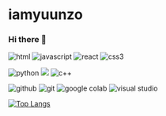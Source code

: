 # iamyuunzo

### Hi there 👋

<!--
**iamyuunzo/iamyuunzo** is a ✨ _special_ ✨ repository because its `README.md` (this file) appears on your GitHub profile.

Here are some ideas to get you started:

- 🔭 I’m currently working on ...
- 🌱 I’m currently learning ...
- 👯 I’m looking to collaborate on ...
- 🤔 I’m looking for help with ...
- 💬 Ask me about ...
- 📫 How to reach me: ...
- 😄 Pronouns: ...
- ⚡ Fun fact: ...
-->

<img alt="html" src ="https://img.shields.io/badge/html-E34F26.svg?&style=for-the-badge&logo=html5&logoColor=FFFFFF"/> <img alt="javascript" src ="https://img.shields.io/badge/javascript-F7DF1E.svg?&style=for-the-badge&logo=javascript&logoColor=FFFFFF"/>
<img alt="react" src ="https://img.shields.io/badge/react-61DAFB.svg?&style=for-the-badge&logo=react&logoColor=FFFFFF"/>
<img alt="css3" src ="https://img.shields.io/badge/css-1572B6.svg?&style=for-the-badge&logo=css3&logoColor=FFFFFF"/></br>

<img alt="python" src ="https://img.shields.io/badge/python-3776AB.svg?&style=for-the-badge&logo=python&logoColor=FFFFFF"/>  <img processing="processing" src ="https://img.shields.io/badge/processing-006699.svg?&style=for-the-badge&logo=processingfoundation&logoColor=FFFFFF"/> <img alt="c++" src ="https://img.shields.io/badge/c++-00599C.svg?&style=for-the-badge&logo=cplusplus&logoColor=FFFFFF"/>

<img alt="github" src ="https://img.shields.io/badge/github-181717.svg?&style=for-the-badge&logo=github&logoColor=FFFFFF"/> <img alt="git" src ="https://img.shields.io/badge/git-F05032.svg?&style=for-the-badge&logo=git&logoColor=FFFFFF"/> <img alt="google colab" src ="https://img.shields.io/badge/google colab-F9AB00.svg?&style=for-the-badge&logo=googlecolab&logoColor=FFFFFF"/> <img alt="visual studio" src ="https://img.shields.io/badge/visual studio-007ACC.svg?&style=for-the-badge&logo=visualstudiocode&logoColor=FFFFFF"/>


[![Top Langs](https://github-readme-stats.vercel.app/api/top-langs/?username=amy8883)](https://github.com/anuraghazra/github-readme-stats)
